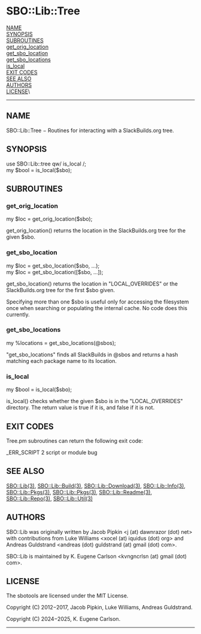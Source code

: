 # SBO::Lib::Tree

[NAME](#name)\
[SYNOPSIS](#synopsis)\
[SUBROUTINES](#subroutines)\
[get_orig_location](#get_orig_location)\
[get_sbo_location](#get_sbo_location)\
[get_sbo_locations](#get_sbo_locations)\
[is_local](#is_local)\
[EXIT CODES](#exit-codes)\
[SEE ALSO](#see-also)\
[AUTHORS](#authors)\
[LICENSE](#LICENSE)\

------------------------------------------------------------------------

## NAME

SBO::Lib::Tree − Routines for interacting with a SlackBuilds.org tree.

## SYNOPSIS

use SBO::Lib::tree qw/ is_local /;\
my \$bool = is_local(\$sbo);

## SUBROUTINES

### get_orig_location

my \$loc = get_orig_location(\$sbo);

get_orig_location() returns the location in the SlackBuilds.org tree for
the given \$sbo.

### get_sbo_location

my \$loc = get_sbo_location(\$sbo, \...);\
my \$loc = get_sbo_location([\$sbo, \...]);

get_sbo_location() returns the location in \"LOCAL_OVERRIDES\" or the
SlackBuilds.org tree for the first \$sbo given.

Specifying more than one \$sbo is useful only for accessing the
filesystem once when searching or populating the internal cache. No code
does this currently.

### get_sbo_locations

my %locations = get_sbo_locations(@sbos);

\"get_sbo_locations\" finds all SlackBuilds in \@sbos and returns a hash
matching each package name to its location.

### is_local

my \$bool = is_local(\$sbo);

is_local() checks whether the given \$sbo is in the \"LOCAL_OVERRIDES\"
directory. The return value is true if it is, and false if it is not.

## EXIT CODES

Tree.pm subroutines can return the following exit code:

\_ERR_SCRIPT 2 script or module bug

## SEE ALSO

[SBO::Lib(3)](SBO::Lib.3.md), [SBO::Lib::Build(3)](SBO::Lib::Build.3.md), [SBO::Lib::Download(3)](SBO::Lib::Download.3.md),
[SBO::Lib::Info(3)](SBO::Lib::Info.3.md), [SBO::Lib::Pkgs(3)](SBO::Lib::Pkgs.3.md), [SBO::Lib::Pkgs(3)](SBO::Lib::Pkgs.3.md),
[SBO::Lib::Readme(3)](SBO::Lib::Readme.3.md), [SBO::Lib::Repo(3)](SBO::Lib::Repo.3.md), [SBO::Lib::Util(3)](SBO::Lib::Util.3.md)

## AUTHORS

SBO::Lib was originally written by Jacob Pipkin \<j (at) dawnrazor (dot)
net\> with contributions from Luke Williams \<xocel (at) iquidus (dot)
org\> and Andreas Guldstrand \<andreas (dot) guldstrand (at) gmail (dot)
com\>.

SBO::Lib is maintained by K. Eugene Carlson \<kvngncrlsn (at) gmail
(dot) com\>.

## LICENSE

The sbotools are licensed under the MIT License.

Copyright (C) 2012−2017, Jacob Pipkin, Luke Williams, Andreas
Guldstrand.

Copyright (C) 2024−2025, K. Eugene Carlson.

------------------------------------------------------------------------
